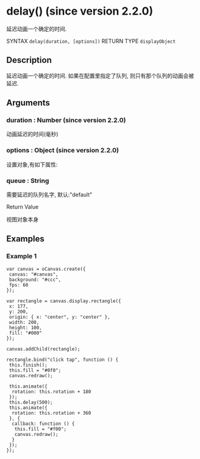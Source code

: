 # delay() (since version 2.2.0)

延迟动画一个确定的时间.

SYNTAX `delay(duration, [options])` RETURN TYPE `displayObject`

## Description

延迟动画一个确定的时间. 如果在配置里指定了队列, 则只有那个队列的动画会被延迟.

## Arguments

### duration : Number (since version 2.2.0)

动画延迟的时间(毫秒)

### options : Object (since version 2.2.0)

设置对象,有如下属性:

### queue : String

需要延迟的队列名字, 默认:"default"

Return Value

视图对象本身

## Examples

### Example 1

```
var canvas = oCanvas.create({
 canvas: "#canvas",
 background: "#ccc",
 fps: 60
});

var rectangle = canvas.display.rectangle({
 x: 177,
 y: 200,
 origin: { x: "center", y: "center" },
 width: 200,
 height: 100,
 fill: "#000"
});

canvas.addChild(rectangle);

rectangle.bind("click tap", function () {
 this.finish();
 this.fill = "#0f0";
 canvas.redraw();

 this.animate({
  rotation: this.rotation + 180
 });
 this.delay(500);
 this.animate({
  rotation: this.rotation + 360
 }, {
  callback: function () {
   this.fill = "#f00";
   canvas.redraw();
  }
 });
});
```
